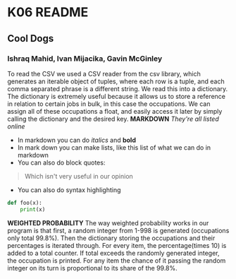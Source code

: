 # K06 README
## Cool Dogs
### Ishraq Mahid, Ivan Mijacika, Gavin McGinley
To read the CSV we used a CSV reader from the csv library, which generates an iterable object of tuples, where each row is a tuple, and each comma separated phrase is a different string. We read this into a dictionary. The dictionary is extremely useful because it allows us to store a reference in relation to certain jobs in bulk, in this case the occupations. We can assign all of these occupations a float, and easily access it later by simply calling the dictionary and the desired key.
**MARKDOWN**
*They're all listed online*
* In markdown you can do *italics* and **bold**
* In mark down you can make lists, like this list of what we can do in markdown
* You can also do block quotes:
> Which isn't very useful in our opinion
* You can also do syntax highlighting 
```python
def foo(x):
	print(x)

```
**WEIGHTED PROBABILITY**
The way weighted probability works in our program is that first, a random integer from 1-998 is generated (occupations only total 99.8%). Then the dictionary storing the occupations and their percentages is iterated through. For every item, the percentage(times 10) is added to a total counter. If total exceeds the randomly generated integer, the occupation is printed. For any item the chance of it passing the random integer on its turn is proportional to its share of the 99.8%.
